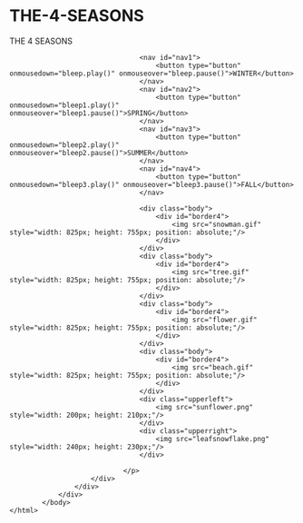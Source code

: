 # THE-4-SEASONS
<!DOCTYPE html>
<html>
	<head>
		<link type="text/css" rel="stylesheet" href="THE 4 SEASONS.css"/>
		<script type="text/javascript" src="THE 4 SEASONS.js"></script>
		<title>THE4SEASONS</title>
		<script>
		var bleep = new Audio();
		bleep.src = "coldwinter.mp3";
		var bleep1 = new Audio();
		bleep1.src = "musicbox.mp3";
		var bleep2 = new Audio();
		bleep2.src = "ocean.mp3";
		var bleep3 = new Audio();
		bleep3.src = "leavesfalling.mp3";
		</script>
	</head>
			<body>
				<div id="border1">
					<div id="border2">
						<div id="border3">
							<div class="h1"<h1>THE 4 SEASONS</h1></div>
								<p>
								   
									<nav id="nav1">
										<button type="button" onmousedown="bleep.play()" onmouseover="bleep.pause()">WINTER</button>
									</nav>
									<nav id="nav2">
										<button type="button" onmousedown="bleep1.play()" onmouseover="bleep1.pause()">SPRING</button>
									</nav>
									<nav id="nav3">
										<button type="button" onmousedown="bleep2.play()" onmouseover="bleep2.pause()">SUMMER</button>
									</nav>
									<nav id="nav4">
										<button type="button" onmousedown="bleep3.play()" onmouseover="bleep3.pause()">FALL</button>
									</nav>
								
									<div class="body">
										<div id="border4">
											<img src="snowman.gif" style="width: 825px; height: 755px; position: absolute;"/>
										</div>
									</div>
									<div class="body">
										<div id="border4">
											<img src="tree.gif" style="width: 825px; height: 755px; position: absolute;"/>
										</div>
									</div>
									<div class="body">
										<div id="border4">
											<img src="flower.gif" style="width: 825px; height: 755px; position: absolute;"/>
										</div>
									</div>
									<div class="body">
										<div id="border4">
											<img src="beach.gif" style="width: 825px; height: 755px; position: absolute;"/>
										</div>
									</div>
									<div class="upperleft">
										<img src="sunflower.png" style="width: 200px; height: 210px;"/>
									</div>
									<div class="upperright">
										<img src="leafsnowflake.png"  style="width: 240px; height: 230px;"/>
									</div>
									
								</p>
						</div>
					</div>
				</div>
			</body>
	</html>
